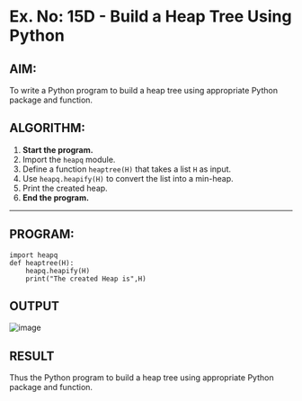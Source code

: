 # Ex. No: 15D - Build a Heap Tree Using Python

## AIM:
To write a Python program to build a heap tree using appropriate Python package and function.

## ALGORITHM:

1. **Start the program.**
2. Import the `heapq` module.
3. Define a function `heaptree(H)` that takes a list `H` as input.
4. Use `heapq.heapify(H)` to convert the list into a min-heap.
5. Print the created heap.
6. **End the program.**

---

## PROGRAM:

```
import heapq
def heaptree(H):
    heapq.heapify(H)
    print("The created Heap is",H)
```

## OUTPUT
![image](https://github.com/user-attachments/assets/a9f786cf-5d29-4e2e-8d8e-35095343bd62)

## RESULT
Thus the Python program to build a heap tree using appropriate Python package and function.
